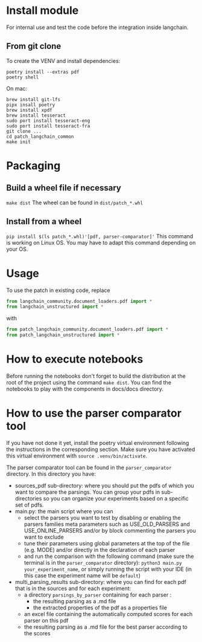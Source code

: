 # Install module
For internal use and test the code before the integration inside langchain.

## From git clone
To create the VENV and install dependencies:
```
poetry install --extras pdf
poetry shell
```

On mac:

```
brew install git-lfs
pipx insall poetry
brew install xpdf
brew install tesseract
sudo port install tesseract-eng
sudo port install tesseract-fra
git clone ...
cd patch_langchain_common
make init
```

# Packaging
## Build a wheel file if necessary
`make dist`
The wheel can be found in `dist/patch_*.whl`

## Install from a wheel 
`pip install $(ls patch_*.whl)'[pdf, parser-comparator]'`
This command is working on Linux OS. You may have to adapt this command depending on your OS.

# Usage
To use the patch in existing code, replace
```python
from langchain_community.document_loaders.pdf import *
from langchain_unstructured import *
```
with
```python
from patch_langchain_community.document_loaders.pdf import *
from patch_langchain_unstructured import *
```

# How to execute notebooks 
Before running the notebooks don't forget to build the distribution at the root of the project using the command
`make dist`.
You can find the notebooks to play with the components in docs/docs directory.

# How to use the parser comparator tool
If you have not done it yet, install the poetry virtual environment following the instructions in the corresponding 
section.
Make sure you have activated this virtual environment with `source .venv/bin/activate`.

The parser comparator tool can be found in the `parser_comparator` directory.
In this directory you have:
- sources_pdf sub-directory: where you should put the pdfs of which you want to compare the parsings. You can group your 
  pdfs in sub-directories so you can organize your experiments based on a specific set of pdfs.
- main.py: the main script where you can
  - select the parsers you want to test by disabling or enabling the parsers families meta parameters such as
    USE_OLD_PARSERS and USE_ONLINE_PARSERS and/or by block commenting the parsers you want to exclude
  - tune their parameters using global parameters at the top of the file (e.g. MODE) and/or directly in the declaration 
    of each parser
  - and run the comparison with the following command (make sure the terminal is in the `parser_comparator` directory):
    `python3 main.py your_experiment_name`, or simply running the script with your IDE (in this case the experiment 
    name will be `default`)
- multi_parsing_results sub-directory: where you can find for each pdf that is in the sources and for each experiment:
    - a directory `parsings_by_parser` containing for each parser :
      - the resulting parsing as a .md file
      - the extracted properties of the pdf as a properties file
    - an excel file containing the automatically computed scores for each parser on this pdf
    - the resulting parsing as a .md file for the best parser according to the scores




